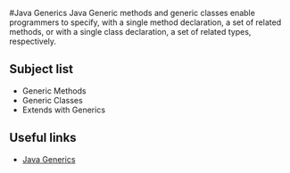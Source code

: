 #Java Generics
Java Generic methods and generic classes enable programmers to
specify, with a single method declaration, a set of related 
methods, or with a single class declaration, a set of related 
types, respectively.

## Subject list
- Generic Methods
- Generic Classes
- Extends with Generics

## Useful links
- [Java Generics](https://docs.oracle.com/javase/tutorial/java/generics/types.html)